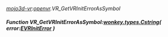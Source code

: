 _[mojo3d-vr](../../modules/mojo3d-vr/mojo3d-vr-module.md):[openvr](openvr:).VR\_GetVRInitErrorAsSymbol_
##### Function VR\_GetVRInitErrorAsSymbol:[wonkey.types.Cstring](../../modules/wonkey/wonkey-types-cstring.md)( error:[EVRInitError](../../modules/mojo3d-vr/openvr-evriniterror.md) )
